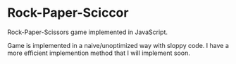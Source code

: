 # Rock-Paper-Sciccor
Rock-Paper-Scissors game implemented in JavaScript.

Game is implemented in a naive/unoptimized way with sloppy code. I have a more efficient implemention method that I will implement soon.
